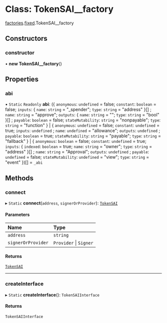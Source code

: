 # Class: TokenSAI\_\_factory

[factories](../modules/factories.md).[fixed](../modules/factories.fixed.md).TokenSAI__factory

## Constructors

### constructor

• **new TokenSAI__factory**()

## Properties

### abi

▪ `Static` `Readonly` **abi**: ({ `anonymous`: `undefined` = false; `constant`: `boolean` = false; `inputs`: { `name`: `string` = "\_spender"; `type`: `string` = "address" }[] ; `name`: `string` = "approve"; `outputs`: { `name`: `string` = ""; `type`: `string` = "bool" }[] ; `payable`: `boolean` = false; `stateMutability`: `string` = "nonpayable"; `type`: `string` = "function" } \| { `anonymous`: `undefined` = false; `constant`: `undefined` = true; `inputs`: `undefined` ; `name`: `undefined` = "allowance"; `outputs`: `undefined` ; `payable`: `boolean` = true; `stateMutability`: `string` = "payable"; `type`: `string` = "fallback" } \| { `anonymous`: `boolean` = false; `constant`: `undefined` = true; `inputs`: { `indexed`: `boolean` = true; `name`: `string` = "owner"; `type`: `string` = "address" }[] ; `name`: `string` = "Approval"; `outputs`: `undefined` ; `payable`: `undefined` = false; `stateMutability`: `undefined` = "view"; `type`: `string` = "event" })[] = `_abi`

## Methods

### connect

▸ `Static` **connect**(`address`, `signerOrProvider`): [`TokenSAI`](../interfaces/fixed.TokenSAI.md)

#### Parameters

| Name | Type |
| :------ | :------ |
| `address` | `string` |
| `signerOrProvider` | `Provider` \| `Signer` |

#### Returns

[`TokenSAI`](../interfaces/fixed.TokenSAI.md)

___

### createInterface

▸ `Static` **createInterface**(): `TokenSAIInterface`

#### Returns

`TokenSAIInterface`
